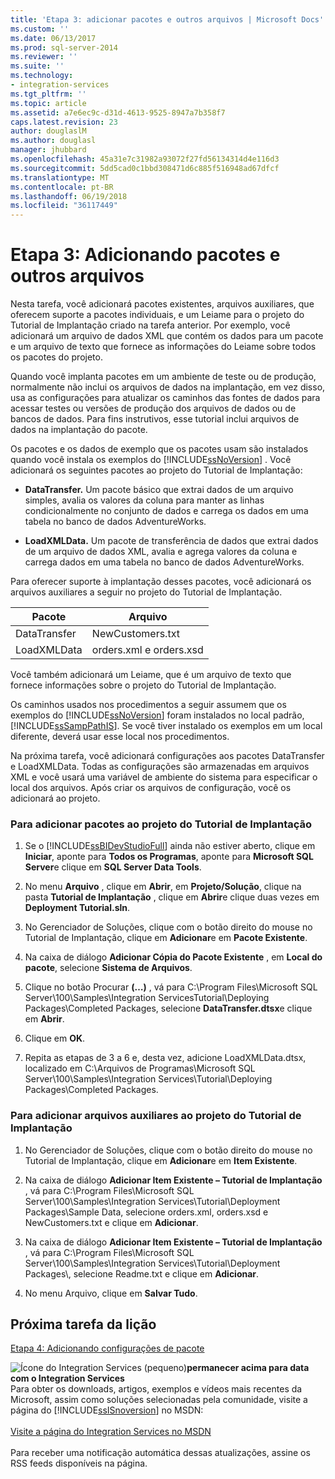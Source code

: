 ```yaml
---
title: 'Etapa 3: adicionar pacotes e outros arquivos | Microsoft Docs'
ms.custom: ''
ms.date: 06/13/2017
ms.prod: sql-server-2014
ms.reviewer: ''
ms.suite: ''
ms.technology:
- integration-services
ms.tgt_pltfrm: ''
ms.topic: article
ms.assetid: a7e6ec9c-d31d-4613-9525-8947a7b358f7
caps.latest.revision: 23
author: douglaslM
ms.author: douglasl
manager: jhubbard
ms.openlocfilehash: 45a31e7c31982a93072f27fd56134314d4e116d3
ms.sourcegitcommit: 5dd5cad0c1bbd308471d6c885f516948ad67dfcf
ms.translationtype: MT
ms.contentlocale: pt-BR
ms.lasthandoff: 06/19/2018
ms.locfileid: "36117449"
---
```

# <a name="step-3-adding-packages-and-other-files"></a>Etapa 3: Adicionando pacotes e outros arquivos
  Nesta tarefa, você adicionará pacotes existentes, arquivos auxiliares, que oferecem suporte a pacotes individuais, e um Leiame para o projeto do Tutorial de Implantação criado na tarefa anterior. Por exemplo, você adicionará um arquivo de dados XML que contém os dados para um pacote e um arquivo de texto que fornece as informações do Leiame sobre todos os pacotes do projeto.  
  
 Quando você implanta pacotes em um ambiente de teste ou de produção, normalmente não inclui os arquivos de dados na implantação, em vez disso, usa as configurações para atualizar os caminhos das fontes de dados para acessar testes ou versões de produção dos arquivos de dados ou de bancos de dados. Para fins instrutivos, esse tutorial inclui arquivos de dados na implantação do pacote.  
  
 Os pacotes e os dados de exemplo que os pacotes usam são instalados quando você instala os exemplos do [!INCLUDE[ssNoVersion](../includes/ssnoversion-md.md)] . Você adicionará os seguintes pacotes ao projeto do Tutorial de Implantação:  
  
-   **DataTransfer.** Um pacote básico que extrai dados de um arquivo simples, avalia os valores da coluna para manter as linhas condicionalmente no conjunto de dados e carrega os dados em uma tabela no banco de dados AdventureWorks.  
  
-   **LoadXMLData.** Um pacote de transferência de dados que extrai dados de um arquivo de dados XML, avalia e agrega valores da coluna e carrega dados em uma tabela no banco de dados AdventureWorks.  
  
 Para oferecer suporte à implantação desses pacotes, você adicionará os arquivos auxiliares a seguir no projeto do Tutorial de Implantação.  
  
|Pacote|Arquivo|  
|-------------|----------|  
|DataTransfer|NewCustomers.txt|  
|LoadXMLData|orders.xml e orders.xsd|  
  
 Você também adicionará um Leiame, que é um arquivo de texto que fornece informações sobre o projeto do Tutorial de Implantação.  
  
 Os caminhos usados nos procedimentos a seguir assumem que os exemplos do [!INCLUDE[ssNoVersion](../includes/ssnoversion-md.md)] foram instalados no local padrão, [!INCLUDE[ssSampPathIS](../includes/sssamppathis-md.md)]. Se você tiver instalado os exemplos em um local diferente, deverá usar esse local nos procedimentos.  
  
 Na próxima tarefa, você adicionará configurações aos pacotes DataTransfer e LoadXMLData. Todas as configurações são armazenadas em arquivos XML e você usará uma variável de ambiente do sistema para especificar o local dos arquivos. Após criar os arquivos de configuração, você os adicionará ao projeto.  
  
### <a name="to-add-packages-to-the-deployment-tutorial-project"></a>Para adicionar pacotes ao projeto do Tutorial de Implantação  
  
1.  Se o [!INCLUDE[ssBIDevStudioFull](../includes/ssbidevstudiofull-md.md)] ainda não estiver aberto, clique em **Iniciar**, aponte para **Todos os Programas**, aponte para **Microsoft SQL Server**e clique em **SQL Server Data Tools**.  
  
2.  No menu **Arquivo** , clique em **Abrir**, em **Projeto/Solução**, clique na pasta **Tutorial de Implantação** , clique em **Abrir**e clique duas vezes em **Deployment Tutorial.sln**.  
  
3.  No Gerenciador de Soluções, clique com o botão direito do mouse no Tutorial de Implantação, clique em **Adicionar**e em **Pacote Existente**.  
  
4.  Na caixa de diálogo **Adicionar Cópia do Pacote Existente** , em **Local do pacote**, selecione **Sistema de Arquivos**.  
  
5.  Clique no botão Procurar **(…)** , vá para C:\Program Files\Microsoft SQL Server\100\Samples\Integration ServicesTutorial\Deploying Packages\Completed Packages, selecione **DataTransfer.dtsx**e clique em **Abrir**.  
  
6.  Clique em **OK**.  
  
7.  Repita as etapas de 3 a 6 e, desta vez, adicione LoadXMLData.dtsx, localizado em C:\Arquivos de Programas\Microsoft SQL Server\100\Samples\Integration Services\Tutorial\Deploying Packages\Completed Packages.  
  
### <a name="to-add-ancillary-files-to-the-deployment-tutorial-project"></a>Para adicionar arquivos auxiliares ao projeto do Tutorial de Implantação  
  
1.  No Gerenciador de Soluções, clique com o botão direito do mouse no Tutorial de Implantação, clique em **Adicionar**e em **Item Existente**.  
  
2.  Na caixa de diálogo **Adicionar Item Existente – Tutorial de Implantação** , vá para C:\Program Files\Microsoft SQL Server\100\Samples\Integration Services\Tutorial\Deployment Packages\Sample Data, selecione orders.xml, orders.xsd e NewCustomers.txt e clique em **Adicionar**.  
  
3.  Na caixa de diálogo **Adicionar Item Existente – Tutorial de Implantação** , vá para C:\Program Files\Microsoft SQL Server\100\Samples\Integration Services\Tutorial\Deployment Packages\\, selecione Readme.txt e clique em **Adicionar**.  
  
4.  No menu Arquivo, clique em **Salvar Tudo**.  
  
## <a name="next-task-in-lesson"></a>Próxima tarefa da lição  
 [Etapa 4: Adicionando configurações de pacote](../integration-services/lesson-1-4-adding-package-configurations.md)  
  
![Ícone do Integration Services (pequeno)](media/dts-16.gif "ícone do Integration Services (pequeno)")**permanecer acima para data com o Integration Services** <br /> Para obter os downloads, artigos, exemplos e vídeos mais recentes da Microsoft, assim como soluções selecionadas pela comunidade, visite a página do [!INCLUDE[ssISnoversion](../includes/ssisnoversion-md.md)] no MSDN:<br /><br /> [Visite a página do Integration Services no MSDN](http://go.microsoft.com/fwlink/?LinkId=136655)<br /><br /> Para receber uma notificação automática dessas atualizações, assine os RSS feeds disponíveis na página.  
  
  